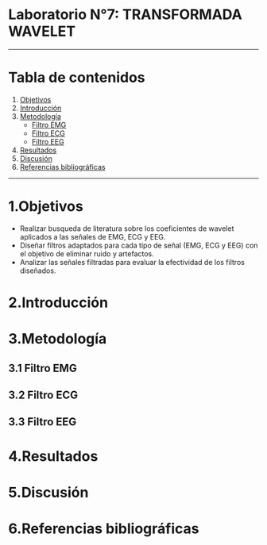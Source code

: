 # **Laboratorio N°7: TRANSFORMADA WAVELET**

***

# **Tabla de contenidos**
1. [Objetivos](#id1)
2. [Introducción](#id3)
3. [Metodología](#id4)
   - [Filtro EMG](#id4.1)
   - [Filtro ECG](id4.2)
   - [Filtro EEG](#id4.3)
4. [Resultados](#id5)
5. [Discusión](#id6)
6. [Referencias bibliográficas](#id7) 

***

# 1.Objetivos<a name="id1"></a>
   - Realizar busqueda de literatura sobre los coeficientes de wavelet aplicados a las señales de EMG, ECG y EEG.
   - Diseñar filtros adaptados para cada tipo de señal (EMG, ECG y EEG) con el objetivo de eliminar ruido y artefactos.
   - Analizar las señales filtradas para evaluar la efectividad de los filtros diseñados.
      
# 2.Introducción<a name="id3"></a>
# 3.Metodología<a name="id4"></a>
## 3.1 Filtro EMG<a name="id4.1"></a>
## 3.2 Filtro ECG<a name="id4.2"></a>
## 3.3 Filtro EEG<a name="id4.3"></a>
# 4.Resultados<a name="id5"></a>
# 5.Discusión<a name="id6"></a>
# 6.Referencias bibliográficas<a name="id7"></a>

